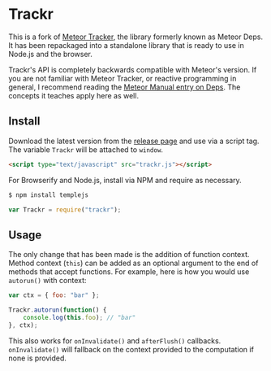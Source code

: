 # Trackr

This is a fork of [Meteor Tracker](https://github.com/meteor/meteor/tree/devel/packages/tracker), the library formerly known as Meteor Deps. It has been repackaged into a standalone library that is ready to use in Node.js and the browser.

Trackr's API is completely backwards compatible with Meteor's version. If you are not familiar with Meteor Tracker, or reactive programming in general, I recommend reading the [Meteor Manual entry on Deps](http://manual.meteor.com/#deps). The concepts it teaches apply here as well.

## Install

Download the latest version from the [release page](https://github.com/BeneathTheInk/Trackr/releases) and use via a script tag. The variable `Trackr` will be attached to `window`.

```html
<script type="text/javascript" src="trackr.js"></script>
```

For Browserify and Node.js, install via NPM and require as necessary.

```sh
$ npm install templejs
```

```js
var Trackr = require("trackr");
```

## Usage

The only change that has been made is the addition of function context. Method context (`this`) can be added as an optional argument to the end of methods that accept functions. For example, here is how you would use `autorun()` with context:

```javascript
var ctx = { foo: "bar" };

Trackr.autorun(function() {
    console.log(this.foo); // "bar"
}, ctx);
```

This also works for `onInvalidate()` and `afterFlush()` callbacks. `onInvalidate()` will fallback on the context provided to the computation if none is provided.